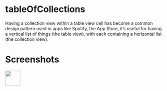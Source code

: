 # tableOfCollections
Having a collection view within a table view cell has become a common design pattern used in apps like Spotify, the App Store, it’s useful for having a vertical list of things (the table view), with each containing a horizontal list (the collection view).

# Screenshots
<a href="url"><img src="https://user-images.githubusercontent.com/38237387/133728668-c98a5340-298e-462d-878f-e6d48a47c189.png" align="center" height="48" width="48" ></a>
